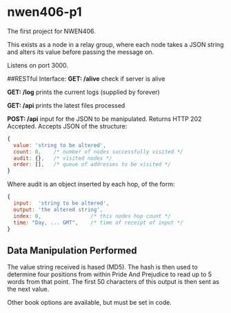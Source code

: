 # nwen406-p1

The first project for NWEN406.

This exists as a node in a relay group, where each node takes a JSON string and alters its value before passing the message on.

Listens on port 3000.

##RESTful Interface:
**GET: /alive**
  check if server is alive

**GET: /log**
  prints the current logs (supplied by forever)

**GET: /api**
  prints the latest files processed

**POST: /api**
  input for the JSON to be manipulated.
  Returns HTTP 202 Accepted.
  Accepts JSON of the structure:
  ```javascript
  {
    value: 'string to be altered',
    count: 0,    /* number of nodes successfully visited */
    audit: {},   /* visited nodes */
    order: [],   /* queue of addresses to be visited */
  }
  ```
  
  Where audit is an object inserted by each hop, of the form:
  ```javascript
  {
    input:  'string to be altered',
    output: 'the altered string',
    index: 0,                /* this nodes hop count */
    time: "Day, ... GMT",    /* time of receipt of input */
  }
  ```

## Data Manipulation Performed

The value string received is hased (MD5). The hash is then used to determine four positions from within Pride And Prejudice to read up to 5 words from that point. The first 50 characters of this output is then sent as the next value.

Other book options are available, but must be set in code.
